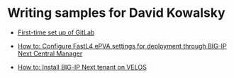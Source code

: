 # Writing samples for David Kowalsky

- [First-time set up of GitLab](first_time_set_up_of_gitlab.pdf)

- [How to: Configure FastL4 ePVA settings for deployment through BIG-IP Next Central Manager](how_to_configure_fastl4_epva_settings.pdf)

- [How to: Install BIG-IP Next tenant on VELOS](how_to_install_big_ip_next_tenant.pdf)
